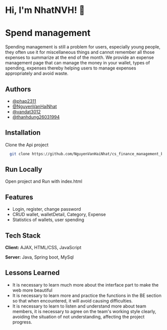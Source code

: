 
# Hi, I'm NhatNVH! 👋


# Spend management

Spending management is still a problem for users, especially young people, they often use it for miscellaneous things and cannot remember all those expenses to summarize at the end of the month. We provide an expense management page that can manage the money in your wallet, types of spending, expenses thereby helping users to manage expenses appropriately and avoid waste.


## Authors

- [@phap2311](https://github.com/phap2311)
- [@NguyenVanHaiNhat](https://github.com/NguyenVanHaiNhat)
- [@vandat3012](https://github.com/vandat3012)
- [@thanhdung26031994](https://github.com/thanhdung26031994)


## Installation

Clone the Api project

```bash
  git clone https://github.com/NguyenVanHaiNhat/cs_finance_management_back_end
```




## Run Locally

Open project and Run with index.html
    
## Features

- Login, register, change password
- CRUD wallet, walletDetail, Category, Expense
- Statistics of wallets, user spending


## Tech Stack

**Client:** AJAX, HTML/CSS, JavaScript

**Server:** Java, Spring boot, MySql


## Lessons Learned

- It is necessary to learn much more about the interface part to make the web more beautiful
- It is necessary to learn more and practice the functions in the BE section so that when encountered, it will avoid causing difficulties.
- It is necessary to learn to listen and understand more about team members, it is necessary to agree on the team's working style clearly, avoiding the situation of not understanding, affecting the project progress.

